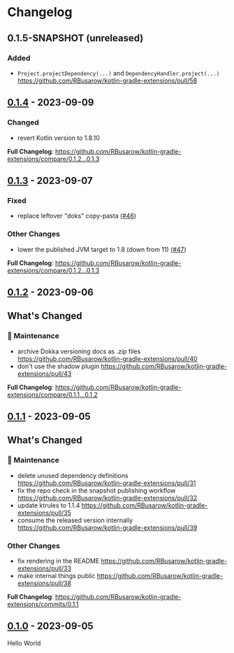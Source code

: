 # Changelog

## 0.1.5-SNAPSHOT (unreleased)

### Added

- `Project.projectDependency(...)` and `DependencyHandler.project(...)` https://github.com/RBusarow/kotlin-gradle-extensions/pull/58

## [0.1.4] - 2023-09-09

### Changed

- revert Kotlin version to 1.8.10

**Full Changelog**: https://github.com/RBusarow/kotlin-gradle-extensions/compare/0.1.2...0.1.3

## [0.1.3] - 2023-09-07

### Fixed

- replace leftover "doks"
  copy-pasta ([#46](https://github.com/RBusarow/kotlin-gradle-extensions/pull/46))

### Other Changes

- lower the published JVM target to 1.8 (down from 11) ([#47](https://github.com/RBusarow/kotlin-gradle-extensions/pull/47))

**Full Changelog**: https://github.com/RBusarow/kotlin-gradle-extensions/compare/0.1.2...0.1.3

## [0.1.2] - 2023-09-06

## What's Changed

### 🧰 Maintenance

- archive Dokka versioning docs as .zip
  files https://github.com/RBusarow/kotlin-gradle-extensions/pull/40
- don't use the shadow plugin https://github.com/RBusarow/kotlin-gradle-extensions/pull/43

**Full Changelog**: https://github.com/RBusarow/kotlin-gradle-extensions/compare/0.1.1...0.1.2

## [0.1.1] - 2023-09-05

## What's Changed

### 🧰 Maintenance

- delete unused dependency definitions https://github.com/RBusarow/kotlin-gradle-extensions/pull/31
- fix the repo check in the snapshot publishing
  workflow https://github.com/RBusarow/kotlin-gradle-extensions/pull/32
- update ktrules to 1.1.4 https://github.com/RBusarow/kotlin-gradle-extensions/pull/35
- consume the released version
  internally https://github.com/RBusarow/kotlin-gradle-extensions/pull/39

### Other Changes

- fix rendering in the README https://github.com/RBusarow/kotlin-gradle-extensions/pull/33
- make internal things public https://github.com/RBusarow/kotlin-gradle-extensions/pull/38

**Full Changelog**: https://github.com/RBusarow/kotlin-gradle-extensions/commits/0.1.1

## [0.1.0] - 2023-09-05

Hello World

[0.1.0]: https://github.com/rbusarow/kotlin-gradle-extensions/releases/tag/0.1.0
[0.1.1]: https://github.com/rbusarow/kotlin-gradle-extensions/releases/tag/0.1.1
[0.1.2]: https://github.com/rbusarow/kotlin-gradle-extensions/releases/tag/0.1.2
[0.1.3]: https://github.com/rbusarow/kotlin-gradle-extensions/releases/tag/0.1.3
[0.1.4]: https://github.com/rbusarow/kotlin-gradle-extensions/releases/tag/0.1.4
